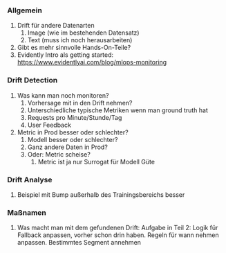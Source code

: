 ### Allgemein
1. Drift für andere Datenarten
   1. Image (wie im bestehenden Datensatz)
   1. Text (muss ich noch herausarbeiten)
1. Gibt es mehr sinnvolle Hands-On-Teile?
1. Evidently Intro als getting started: https://www.evidentlyai.com/blog/mlops-monitoring

### Drift Detection
1. Was kann man noch monitoren?
   1. Vorhersage mit in den Drift nehmen?
   1. Unterschiedliche typische Metriken wenn man ground truth hat
   1. Requests pro Minute/Stunde/Tag
   1. User Feedback
1. Metric in Prod besser oder schlechter?
   1. Modell besser oder schlechter?
   1. Ganz andere Daten in Prod?
   1. Oder: Metric scheise?
      1. Metric ist ja nur Surrogat für Modell Güte

### Drift Analyse    
1. Beispiel mit Bump außerhalb des Trainingsbereichs besser    


### Maßnamen
1. Was macht man mit dem gefundenen Drift: Aufgabe in Teil 2: Logik für Fallback anpassen, vorher schon drin haben. Regeln für wann nehmen anpassen. Bestimmtes Segment annehmen
